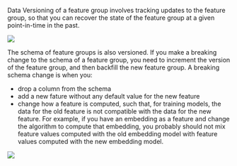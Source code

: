 Data Versioning of a feature group involves tracking updates to the feature group, so that you can recover the state of the feature group at a given point-in-time in the past.

<img src="../../../../assets/images/concepts/fs/data-versioning.svg">


The schema of feature groups is also versioned. If you make a breaking change to the schema of a feature group, you need to increment the version of the feature group, and then backfill the new feature group. A breaking schema change is when you:

 - drop a column from the schema
 - add a new fature without any default value for the new feature
 - change how a feature is computed, such that, for training models, the data for the old feature is not compatible with the data for the new feature. For example, if you have an embedding as a feature and change the algorithm to compute that embedding, you probably should not mix feature values computed with the old embedding model with feature values computed with the new embedding model.

<img src="../../../../assets/images/concepts/fs/schema-versioning.svg">

